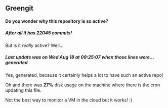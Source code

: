 ## Greengit

#### Do you wonder why this repository is so active?

##### After all it has 22045 commits!

But is it *really* active? Well...

##### Last update was on Wed Aug 18 at 09:25:07 when those lines were... generated

Yes, generated, because it certainly helps a lot to have such an active repo!

Oh and there was **27%** disk usage on the machine
where there is the cron updating this file.

Not the best way to monitor a VM in the cloud but it works! :)
